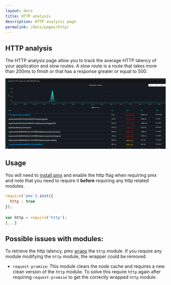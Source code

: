 ```yaml
---
layout: docs
title: HTTP analysis
description: HTTP analysis page
permalink: /docs/pages/http/
---
```


## HTTP analysis

The HTTP analysis page allow you to track the average HTTP latency of your application and slow routes. A slow route is a route that takes more than 200ms to finish or that has a response greater or equal to 500.

<img src="/images/latency.png" alt="HTTP latency Interface"/>

## Usage

You will need to [install pmx](/docs/usage/install-pmx/) and enable the http flag when requiring pmx and note that you need to require it **before** requiring any http related modules.

```javascript
require('pmx').init({
  http : true
});

var http = require('http');
[...]
```

## Possible issues with modules:

To retrieve the http latency, pmx [wraps](https://github.com/keymetrics/pmx/blob/master/lib/wrapper/simple_http.js) the `http` module. If you require any module modifying the `http` module, the wrapper could be removed.

* `request-promise`: This module clears the node cache and requires a new clean version of the `http` module. To solve this require `http` again after requiring `request-promise` to get the correctly wrapped `http` module.
